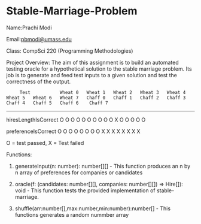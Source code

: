 # Stable-Marriage-Problem
Name:Prachi Modi

Email:pbmodi@umass.edu

Class: CompSci 220 (Programming Methodologies)

Project Overview: The aim of this assignment is to build an automated testing oracle for a hypothetical solution to the stable
marriage problem. Its job is to generate and feed test inputs to a given solution and test the correctness of the
output. 

         Test           Wheat 0   Wheat 1   Wheat 2   Wheat 3   Wheat 4   Wheat 5   Wheat 6   Wheat 7   Chaff 0   Chaff 1   Chaff 2   Chaff 3   Chaff 4   Chaff 5   Chaff 6    Chaff 7 

---------------------- --------- --------- --------- --------- --------- --------- --------- --------- --------- --------- --------- --------- --------- --------- --------- ---------

 hiresLengthIsCorrect       O          O         O         O         O         O         O         O         O         O         X         O         O         O         O         O    

 preferenceIsCorrect       O         O         O         O         O         O         O         O         X         X         X         X         X         X         X         X    

O = test passed, X = Test failed


Functions:

1) generateInput(n: number): number[][] - This function produces an n by n array of preferences for companies or candidates

2) oracle(f: (candidates: number[][], companies: number[][]) => Hire[]): void   - This function tests   the provided implementation of stable-marriage.

3) shuffle(arr:number[],max:number,min:number):number[]  - This functions generates a random nummber array
